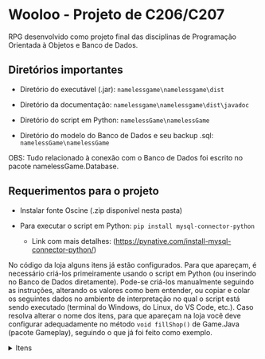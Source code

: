 # Wooloo - Projeto de C206/C207

RPG desenvolvido como projeto final das disciplinas de Programação Orientada à Objetos e Banco de Dados.

## Diretórios importantes

* Diretório do executável (.jar): `namelessgame\namelessgame\dist`
	
* Diretório da documentação: `namelessgame\namelessgame\dist\javadoc`
	
* Diretório do script em Python: `namelessGame\namelessGame`
	
* Diretório do modelo do Banco de Dados e seu backup .sql: `namelessGame\namelessGame`
	
OBS: Tudo relacionado à conexão com o Banco de Dados foi escrito no pacote namelessGame.Database.
	
## Requerimentos para o projeto

* Instalar fonte Oscine (.zip disponível nesta pasta)

* Para executar o script em Python: `pip install mysql-connector-python`
  - Link com mais detalhes: (https://pynative.com/install-mysql-connector-python/)  

No código da loja alguns itens já estão configurados. Para que apareçam, é necessário criá-los primeiramente usando o script em Python (ou inserindo no Banco de Dados diretamente).
Pode-se criá-los manualmente seguindo as instruções, alterando os valores como bem entender, ou copiar e colar os seguintes dados no ambiente de interpretação no qual o script está sendo executado (terminal do Windows, do Linux, do VS Code, etc.).
Caso resolva alterar o nome dos itens, para que apareçam na loja você deve configurar adequadamente no método
	`void fillShop()`
de Game.Java (pacote Gameplay), seguindo o que já foi feito como exemplo.

<details><summary>Itens</summary>
//inicio
1
Heavy Armor
heavyarmor1
0
10
0
15
0
2
1
1

1
Light Armor
lightarmor
0
0
15
10
0
2
1
1

1
Medium Armor
mediumarmor
0
5
5
15
0
2
1
1

1
Helmet
head
0
5
5
5
0
1
1
1

1
Shield+++
shield3
0
15
0
25
0
4
15
1

1
Shield
shield
0
5
0
10
0
4
10
1

1
Shield+
shield1
0
10
0
15
0
4
10
1

1
Shield++
shield2
0
15
0
20
0
4
10
1

1
Spear
spear
0
15
5
0
0
3
1
1

1
Sword
sword2
0
20
0
0
0
3
1
1

1
Crossbow
crossbow
0
10
10
0
0
3
1
1

1
Bow
bow
0
5
15
0
0
3
1
1

1
Dagger
dagger
0
10
10
0
0
3
1
1

1
Dagger+
dagger1
0
15
15
0
0
3
10
1

1
Dagger++
dagger2
0
20
20
0
0
3
15
1

1
Axe
axe
0
20
0
0
0
3
1
1

1
Legs
femalelegs
0
10
10
10
0
5
1
1

1
Boots
boots
0
5
5
5
0
6
1
1

1
Boots+
boots1
0
7
7
7
0
6
10
1

1
Boots++
boots2
0
15
15
15
0
6
15
1

1
HP Potion
hppot
1
0
0
0
20
0
1
1


//fim
</details>
